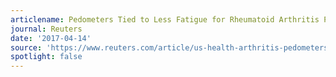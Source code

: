 ```yaml
---
articlename: Pedometers Tied to Less Fatigue for Rheumatoid Arthritis Patients
journal: Reuters
date: '2017-04-14'
source: 'https://www.reuters.com/article/us-health-arthritis-pedometers-idUSKBN17G1IF'
spotlight: false
---
```


